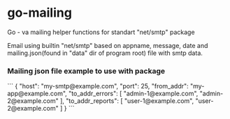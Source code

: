 # go-mailing
Go - va mailing helper functions for standart "net/smtp" package

Email using builtin "net/smtp" based on appname, message, date and mailing.json(found in "data" dir of program root) file with smtp data.

<h3>Mailing json file example to use with package</h3>
```
{
    "host": "my-smtp@example.com",
    "port": 25,
    "from_addr": "my-app@example.com",
    "to_addr_errors": [
        "admin-1@example.com",
        "admin-2@example.com"
    ],
    "to_addr_reports": [
        "user-1@example.com",
        "user-2@example.com"
    ]
}
```
